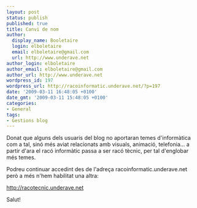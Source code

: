 ```yaml
---
layout: post
status: publish
published: true
title: Canvi de nom
author:
  display_name: Booletaire
  login: elboletaire
  email: elboletaire@gmail.com
  url: http://www.underave.net
author_login: elboletaire
author_email: elboletaire@gmail.com
author_url: http://www.underave.net
wordpress_id: 197
wordpress_url: http://racoinformatic.underave.net/?p=197
date: '2009-03-11 16:48:05 +0100'
date_gmt: '2009-03-11 15:48:05 +0100'
categories:
- General
tags:
- Gestions blog
---
```


Donat que alguns dels usuaris del blog no aportaran temes d'informàtica com a tal, sinó més aviat relacionats amb visuals, animació, telefonia... a partir d'ara el racó informàtic passa a ser racó tècnic, per tal d'englobar més temes.

Podreu continuar accedint des de l'adreça racoinformatic.underave.net però a més n'hem habilitat una altra:

<a href="http://racotecnic.underave.net" target="_self">http://racotecnic.underave.net</a>

Salut!

